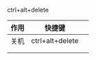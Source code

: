 ctrl+alt+delete

| 作用 | 快捷键          |      |
| ---- | --------------- | ---- |
| 关机 | ctrl+alt+delete |      |
|      |                 |      |
|      |                 |      |

